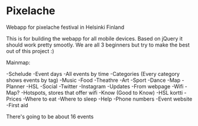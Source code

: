 Pixelache
=========

Webapp for pixelache festival in Helsinki Finland

This is for building the webapp for all mobile devices. Based on jQuery it should work pretty smootly. We are all 3 beginners
but try to make the best out of this project :)


Mainmap:

-Schelude
  -Event days
    -All events by time
-Categories (Every category shows events by tag)
  -Music
  -Food
  -Theathre
  -Art
  -Sport
  -Dance
-Map
  -Planner
  -HSL
-Social
  -Twitter
  -Instagram
-Updates
  -From webpage
-Wifi
  -Map?
  -Hotspots, stores that offer wifi
-Know (Good to Know)
  -HSL kortti
  -Prices
  -Where to eat
  -Where to sleep
-Help
  -Phone numbers
  -Event website
  -First aid


There's going to be about 16 events
